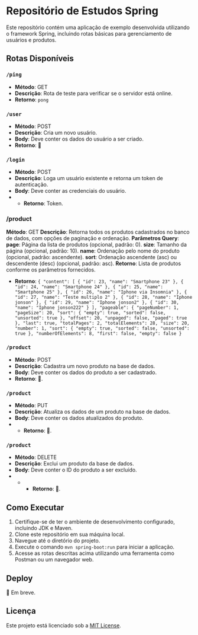# Repositório de Estudos Spring

Este repositório contém uma aplicação de exemplo desenvolvida utilizando o framework Spring, incluindo rotas básicas para gerenciamento de usuários e produtos.

## Rotas Disponíveis

### `/ping`

- **Método**: GET
- **Descrição**: Rota de teste para verificar se o servidor está online.
- **Retorno**: `pong`

### `/user`

- **Método**: POST
- **Descrição**: Cria um novo usuário.
- **Body**: Deve conter os dados do usuário a ser criado.
- **Retorno**: 🚧

### `/login`

- **Método**: POST
- **Descrição**: Loga um usuário existente e retorna um token de autenticação.
- **Body**: Deve conter as credenciais do usuário.
- - **Retorno**: Token.

### /product
**Método**: GET
**Descrição**: Retorna todos os produtos cadastrados no banco de dados, com opções de paginação e ordenação.
**Parâmetros Query**:
**page**: Página da lista de produtos (opcional, padrão: 0).
**size**: Tamanho da página (opcional, padrão: 10).
**name**: Ordenação pelo nome do produto (opcional, padrão: ascendente).
**sort**: Ordenação ascendente (asc) ou descendente (desc) (opcional, padrão: asc).
**Retorno**: Lista de produtos conforme os parâmetros fornecidos.
- **Retorno**: `
{
	"content": [
		{
			"id": 23,
			"name": "Smartphone 23"
		},
		{
			"id": 24,
			"name": "Smartphone 24"
		},
		{
			"id": 25,
			"name": "Smartphone 25"
		},
		{
			"id": 26,
			"name": "Iphone via Insomnia"
		},
		{
			"id": 27,
			"name": "Teste multiplo 2"
		},
		{
			"id": 28,
			"name": "Iphone jonson"
		},
		{
			"id": 29,
			"name": "Iphone jonson2"
		},
		{
			"id": 30,
			"name": "Iphone jonson222"
		}
	],
	"pageable": {
		"pageNumber": 1,
		"pageSize": 20,
		"sort": {
			"empty": true,
			"sorted": false,
			"unsorted": true
		},
		"offset": 20,
		"unpaged": false,
		"paged": true
	},
	"last": true,
	"totalPages": 2,
	"totalElements": 28,
	"size": 20,
	"number": 1,
	"sort": {
		"empty": true,
		"sorted": false,
		"unsorted": true
	},
	"numberOfElements": 8,
	"first": false,
	"empty": false
}
`



### `/product`

- **Método**: POST
- **Descrição**: Cadastra um novo produto na base de dados.
- **Body**: Deve conter os dados do produto a ser cadastrado.
- **Retorno**: 🚧.

### `/product`

- **Método**: PUT
- **Descrição**: Atualiza os dados de um produto na base de dados.
- **Body**: Deve conter os dados atualizados do produto.
-  - **Retorno**: 🚧.

### `/product`

- **Método**: DELETE
- **Descrição**: Exclui um produto da base de dados.
- **Body**: Deve conter o ID do produto a ser excluído.
- - - **Retorno**: 🚧.

## Como Executar

1. Certifique-se de ter o ambiente de desenvolvimento configurado, incluindo JDK e Maven.
2. Clone este repositório em sua máquina local.
3. Navegue até o diretório do projeto.
4. Execute o comando `mvn spring-boot:run` para iniciar a aplicação.
5. Acesse as rotas descritas acima utilizando uma ferramenta como Postman ou um navegador web.

## Deploy
🚧 Em breve.

## Licença

Este projeto está licenciado sob a [MIT License](LICENSE).
